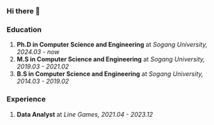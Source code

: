 ### Hi there 👋

<!--
**hinata56/hinata56** is a ✨ _special_ ✨ repository because its `README.md` (this file) appears on your GitHub profile.

Here are some ideas to get you started:

- 🔭 I’m currently working on ...
- 🌱 I’m currently learning ...
- 👯 I’m looking to collaborate on ...
- 🤔 I’m looking for help with ...
- 💬 Ask me about ...
- 📫 How to reach me: ...
- 😄 Pronouns: ...
- ⚡ Fun fact: ...
-->

### Education
1. **Ph.D in Computer Science and Engineering**  at  *Sogang University,  2024.03 - now*
2. **M.S in Computer Science and Engineering**  at  *Sogang University,  2019.03 - 2021.02*
3. **B.S in Computer Science and Engineering**  at  *Sogang University,  2014.03 - 2019.02*

### Experience
1. **Data Analyst**  at  *Line Games,  2021.04 - 2023.12*

